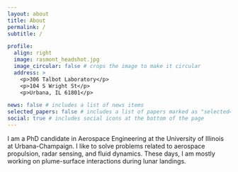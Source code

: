 ```yaml
---
layout: about
title: About
permalink: /
subtitle: /

profile:
  align: right
  image: rasmont_headshot.jpg
  image_circular: false # crops the image to make it circular
  address: >
    <p>306 Talbot Laboratory</p>
    <p>104 S Wright St</p>
    <p>Urbana, IL 61801</p>

news: false # includes a list of news items
selected_papers: false # includes a list of papers marked as "selected={true}"
social: true # includes social icons at the bottom of the page
---
```


I am a PhD candidate in Aerospace Engineering at the University of Illinois at Urbana-Champaign. I like to solve problems related to aerospace propulsion, radar sensing, and fluid dynamics.
These days, I am mostly working on plume-surface interactions during lunar landings.
